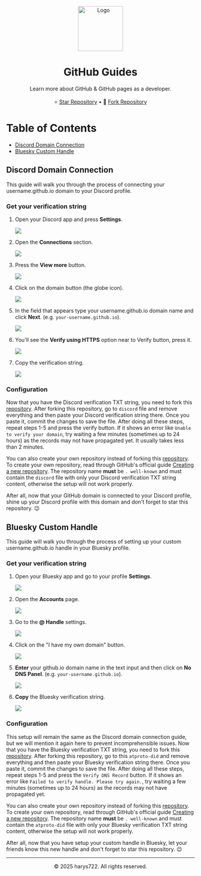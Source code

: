 <div align="center">
  <a href="#">
    <img src="https://harys722.github.io/github-guides/media/logo.png" alt="Logo" width="120" height="120">
  </a>

  <h1 align="center">GitHub Guides</h1>

  <p align="center">
    Learn more about GitHub &amp; GitHub pages as a developer.
    <br />
    <br />
    ⭐ <a href="https://github.com/harys722/github-guides">Star Repository</a>
    &bull;
    🍴 <a href="https://github.com/harys722/github-guides/">Fork Repository</a>
  </p>
</div>

# Table of Contents
- [Discord Domain Connection](#discord-domain-connection)
- [Bluesky Custom Handle](#bluesky-custom-handle)

## Discord Domain Connection
This guide will walk you through the process of connecting your username.github.io domain to your Discord profile.

### Get your verification string

1. Open your Discord app and press **Settings**.

   ![](https://harys722.github.io/github-guides/media/discord/step_1.png)

2. Open the **Connections** section.

   ![](https://harys722.github.io/github-guides/media/discord/step_2.png)

3. Press the **View more** button.

   ![](https://harys722.github.io/github-guides/media/discord/step_3.png)

4. Click on the domain button (the globe icon).

   ![](https://harys722.github.io/github-guides/media/discord/step_4.png)

5. In the field that appears type your username.github.io domain name and click **Next**. (e.g. `your-username.github.io`).

   ![](https://harys722.github.io/github-guides/media/discord/step_5.png)

6. You'll see the **Verify using HTTPS** option near to Verify button, press it.

   ![](https://harys722.github.io/github-guides/media/discord/step_6.png)

7. Copy the verification string.

   ![](https://harys722.github.io/github-guides/media/discord/step_7.png)


### Configuration
Now that you have the Discord verification TXT string, you need to fork this [repository](https://github.com/harys722/.well-known/). After forking this repository, go to `discord` file and remove everything and then paste your Discord verification string there. Once you paste it, commit the changes to save the file. After doing all these steps, repeat steps 1-5 and press the verify button. If it shows an error like `Unable to verify your domain`, try waiting a few minutes (sometimes up to 24 hours) as the records may not have propagated yet. It usually takes less than 2 minutes.

You can also create your own repository instead of forking this [repository](https://github.com/harys722/.well-known/). To create your own repository, read through GitHub's official guide [Creating a new repository](https://docs.github.com/en/repositories/creating-and-managing-repositories/creating-a-new-repository). The repository name **must** be `. well-known` and must contain the `discord` file with only your Discord verification TXT string content, otherwise the setup will not work properly.

After all, now that your GitHub domain is connected to your Discord profile, shine up your Discord profile with this domain and don't forget to star this repository. 😉

## Bluesky Custom Handle
This guide will walk you through the process of setting up your custom username.github.io handle in your Bluesky profile.

### Get your verification string

1. Open your Bluesky app and go to your profile **Settings**.

   ![](https://harys722.github.io/github-guides/media/bsky/step_1.png)

2. Open the **Accounts** page.

   ![](https://harys722.github.io/github-guides/media/bsky/step_2.png)

3. Go to the **@ Handle** settings.

   ![](https://harys722.github.io/github-guides/media/bsky/step_3.png)

4. Click on the "I have my own domain" button.

   ![](https://harys722.github.io/github-guides/media/bsky/step_4.png)

5. **Enter** your github.io domain name in the text input and then click on **No DNS Panel**. (e.g. `your-username.github.io`).

   ![](https://harys722.github.io/github-guides/media/bsky/step_5.png)

6. **Copy** the Bluesky verification string.

   ![](https://harys722.github.io/github-guides/media/bsky/step_6.png)


### Configuration
This setup will remain the same as the Discord domain connection guide, but we will mention it again here to prevent incomprehensible issues. Now that you have the Bluesky verification TXT string, you need to fork this [repository](https://github.com/harys722/.well-known/). After forking this repository, go to this `atproto-did` and remove everything and then paste your Bluesky verification string there. Once you paste it, commit the changes to save the file. After doing all these steps, repeat steps 1-5 and press the `Verify DNS Record` button. If it shows an error like `Failed to verify handle. Please try again.`, try waiting a few minutes (sometimes up to 24 hours) as the records may not have propagated yet.

You can also create your own repository instead of forking this [repository](https://github.com/harys722/.well-known/). To create your own repository, read through GitHub's official guide [Creating a new repository](https://docs.github.com/en/repositories/creating-and-managing-repositories/creating-a-new-repository). The repository name **must** be `. well-known` and must contain the `atproto-did` file with only your Bluesky verification TXT string content, otherwise the setup will not work properly.

After all, now that you have setup your custom handle in Bluesky, let your friends know this new handle and don't forget to star this repository. 😉

---

<div align="center">
  <p>&copy 2025 harys722. All rights reserved. </p>
</div>
